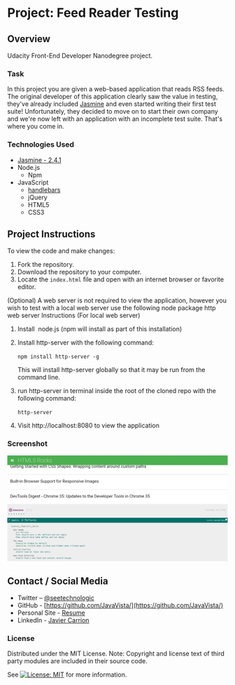 # Project: Feed Reader Testing 

## Overview

Udacity Front-End Developer Nanodegree project.

### Task

In this project you are given a web-based application that reads RSS feeds. The original developer of this application clearly saw the value in testing, they've already included [Jasmine](http://jasmine.github.io/) and even started writing their first test suite! Unfortunately, they decided to move on to start their own company and we're now left with an application with an incomplete test suite. That's where you come in.

### Technologies Used

* [Jasmine - 2.4.1](https://github.com/jasmine/jasmine/releases)
* Node.js
  * Npm
* JavaScript
  * [handlebars](http://handlebarsjs.com/)
  * jQuery
  * HTML5
  * CSS3


## Project Instructions

To view the code and make changes:

1. Fork the repository.
2. Download the repository to your computer.
3. Locate the `index.html` file and open with an internet browser or favorite editor.

(Optional) A web server is not required to view the application, however  you wish to test with a local web server use the following node package http web server
Instructions (For local web server)

1. Install  node.js (npm will install as part of this installation)
2. Install http-server with the following command:

    `npm install http-server -g`

    This will install http-server globally so that it may be run from the command line.
3. run http-server in terminal inside the root of the cloned repo with the following command:

    `http-server`

4. Visit http://localhost:8080 to view the application


### Screenshot
![Feed Reader Testing Screenshot](img\feedReaderTesting.png)


## Contact / Social Media

* Twitter – [@seetechnologic](https://twitter.com/seetechnologic)
* GitHub - [https://github.com/JavaVista/](https://github.com/JavaVista/)
* Personal Site - [Resume](http://www.techno-logic.us/)
* LinkedIn - [Javier Carrion](https://www.linkedin.com/in/technologic)

### License

Distributed under the MIT License. Note: Copyright and license text of third party modules are included in their source code.

See [![License: MIT](https://img.shields.io/badge/License-MIT-yellow.svg)](LICENSE.md)
for more information.
